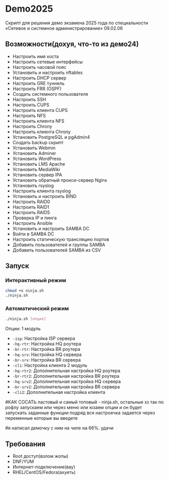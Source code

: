 # Demo2025

Скрипт для решения демо экзамена 2025 года по специальности «Сетевое и системное администрирование» 09.02.06

## Возможности(дохуя, что-то из демо24)

- Настроить имя хоста
- Настроить сетевые интерфейсы
- Настроить часовой пояс
- Установить и настроить nftables
- Настроить DHCP сервер
- Настроить GRE туннель
- Настроить FRR (OSPF)
- Создать системного пользователя
- Настроить SSH
- Настроить CUPS
- Настроить клиента CUPS
- Настроить NFS
- Настроить клиента NFS
- Настроить Chrony
- Настроить клиента Chrony
- Установить PostgreSQL и pgAdmin4
- Создать backup скрипт
- Установить Webmin
- Установить Adminer
- Установить WordPress
- Установить LMS Apache
- Установить MediaWiki
- Установить сервер IPA
- Установить обратный прокси-сервер Nginx
- Установить rsyslog
- Настроить клиента rsyslog
- Установить и настроить BIND
- Настроить RAID0
- Настроить RAID1
- Настроить RAID5
- Проверка IP и пинга
- Настроить Ansible
- Установить и настроить SAMBA DC
- Войти в SAMBA DC
- Настроить статическую трансляцию портов
- Добавить пользователей и группы SAMBA
- Добавить пользователей SAMBA из CSV

## Запуск

### Интерактивный режим
```bash
chmod +x ninja.sh
./ninja.sh
```

### Автоматический режим
```bash
./ninja.sh [опция]
```

Опции:
1 модуль
- `-isp`: Настройка ISP сервера
- `-hq-rtr`: Настройка HQ роутера
- `-br-rtr`: Настройка BR роутера
- `-hq-srv`: Настройка HQ сервера
- `-br-srv`: Настройка BR сервера
- `-cli`: Настройка клиента
2 модуль
- `-hq-rtr2`: Дополнительная настройка HQ роутера
- `-br-rtr2`: Дополнительная настройка BR роутера
- `-hq-srv2`: Дополнительная настройка HQ сервера
- `-br-srv2`: Дополнительная настройка BR сервера
- `-cli2`: Дополнительная настройка клиента

#КАК СОСАТЬ
ластовый и самый топовый - ninja.sh, остальные хз так по рофлу
запускаем или через меню или юзаем опции и он будет запускать заданные функции подряд
вся настроечка задается через переменные которые вы введете

#я написал демочку с ним на чиле на 66%. удачи


## Требования
- Root доступ(взлом жопы)
- DNF/YUM
- Интернет-подключение(вау)
- RHEL/CentOS/Fedora(ахуеть)

 
